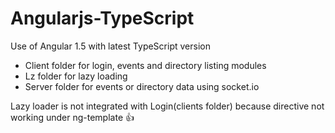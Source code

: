 # Angularjs-TypeScript

Use of Angular 1.5 with latest TypeScript version
    
* Client folder for login, events and directory listing modules
* Lz folder for lazy loading
* Server folder for events or directory data using socket.io

Lazy loader is not integrated with Login(clients folder) because directive not working under ng-template :+1:
